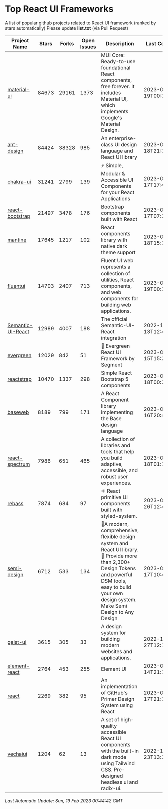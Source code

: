 # Top React UI Frameworks

A list of popular github projects related to React UI framework (ranked by stars automatically)
Please update **list.txt** (via Pull Request)

| Project Name | Stars | Forks | Open Issues | Description | Last Commit |
| ------------ | ----- | ----- | ----------- | ----------- | ----------- |
| [material-ui](https://github.com/mui/material-ui) |84673|29161|1373|MUI Core: Ready-to-use foundational React components, free forever. It includes Material UI, which implements Google&#39;s Material Design.|2023-02-19T00:37:08Z|
| [ant-design](https://github.com/ant-design/ant-design) |84424|38328|985|An enterprise-class UI design language and React UI library|2023-02-18T21:39:50Z|
| [chakra-ui](https://github.com/chakra-ui/chakra-ui) |31241|2799|139|⚡️ Simple, Modular &amp; Accessible UI Components for your React Applications|2023-02-17T17:45:03Z|
| [react-bootstrap](https://github.com/react-bootstrap/react-bootstrap) |21497|3478|176|Bootstrap components built with React|2023-02-17T07:20:07Z|
| [mantine](https://github.com/mantinedev/mantine) |17645|1217|102|React components library with native dark theme support|2023-02-18T15:14:19Z|
| [fluentui](https://github.com/microsoft/fluentui) |14703|2407|713|Fluent UI web represents a collection of utilities, React components, and web components for building web applications.|2023-02-19T00:30:57Z|
| [Semantic-UI-React](https://github.com/Semantic-Org/Semantic-UI-React) |12989|4007|188|The official Semantic-UI-React integration|2022-12-13T12:44:27Z|
| [evergreen](https://github.com/segmentio/evergreen) |12029|842|51|🌲 Evergreen React UI Framework by Segment|2023-02-15T15:24:57Z|
| [reactstrap](https://github.com/reactstrap/reactstrap) |10470|1337|298|Simple React Bootstrap 5 components|2023-02-18T00:23:32Z|
| [baseweb](https://github.com/uber/baseweb) |8189|799|171|A React Component library implementing the Base design language|2023-02-16T20:46:46Z|
| [react-spectrum](https://github.com/adobe/react-spectrum) |7986|651|465|A collection of libraries and tools that help you build adaptive, accessible, and robust user experiences.|2023-02-18T01:17:56Z|
| [rebass](https://github.com/rebassjs/rebass) |7874|684|97|:atom_symbol: React primitive UI components built with styled-system.|2023-01-26T12:47:44Z|
| [semi-design](https://github.com/DouyinFE/semi-design) |6712|533|134|🚀A modern, comprehensive, flexible design system and React UI library. 🎨 Provide more than 2,300+ Design Tokens and powerful DSM tools, easy to build your own design system. Make Semi Design to Any Design|2023-02-17T10:43:30Z|
| [geist-ui](https://github.com/geist-org/geist-ui) |3615|305|33|A design system for building modern websites and applications.|2022-12-27T12:14:29Z|
| [element-react](https://github.com/ElemeFE/element-react) |2764|453|255|Element UI|2023-01-14T21:13:08Z|
| [react](https://github.com/primer/react) |2269|382|95|An implementation of GitHub&#39;s Primer Design System using React|2023-02-17T21:31:50Z|
| [vechaiui](https://github.com/vechai/vechaiui) |1204|62|13|A set of high-quality accessible React UI components with the built-in dark mode using Tailwind CSS. Pre-designed headless ui and radix-ui.|2022-12-23T13:29:41Z|

*Last Automatic Update: Sun, 19 Feb 2023 00:44:42 GMT*